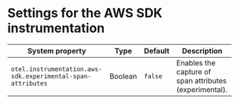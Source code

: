 # Settings for the AWS SDK instrumentation

| System property | Type | Default | Description |
|---|---|---|---|
| `otel.instrumentation.aws-sdk.experimental-span-attributes` | Boolean | `false` | Enables the capture of span attributes (experimental). |